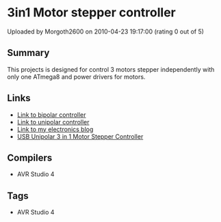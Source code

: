 # 3in1 Motor stepper controller

Uploaded by Morgoth2600 on 2010-04-23 19:17:00 (rating 0 out of 5)

## Summary

This projects is designed for control 3 motors stepper independently with only one ATmega8 and power drivers for motors.

## Links

- [Link to bipolar controller](http://digitalelectronicsandprograming.blogspot.com/2008/10/3-in-1-motor-steper-controller-with.html)
- [Link to unipolar controller](http://digitalelectronicsandprograming.blogspot.com/2008/11/3in1-unipolar-motor-steper-controller.html)
- [Link to my electronics blog](http://digitalelectronicsandprograming.blogspot.com/)
- [USB Unipolar 3 in 1 Motor Stepper Controller](http://digitalelectronicsandprograming.blogspot.com/2009/01/usb-unipolar-3-in-1-motor-stepper.html)

## Compilers

- AVR Studio 4

## Tags

- AVR Studio 4
